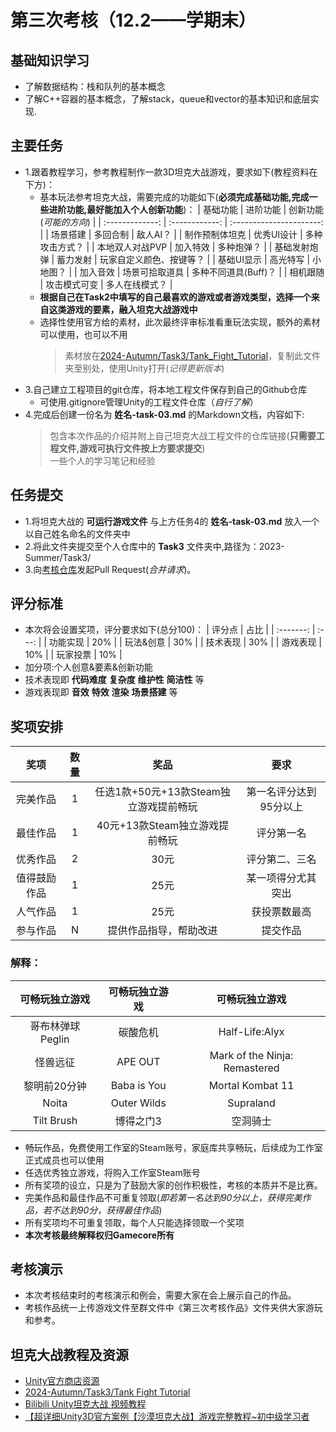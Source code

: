 <!-- title: Gamecore 2024秋季考核 --> 
# 第三次考核（12.2——学期末）
## 基础知识学习
* 了解数据结构：栈和队列的基本概念
* 了解C++容器的基本概念，了解stack，queue和vector的基本知识和底层实现.

## 主要任务
* 1.跟着教程学习，参考教程制作一款3D坦克大战游戏，要求如下(教程资料在下方)：
  * 基本玩法参考坦克大战，需要完成的功能如下(__必须完成基础功能,完成一些进阶功能,最好能加入个人创新功能__)：
      |    基础功能     |    进阶功能    |  创新功能(_可能的方向_)  |
      | :-------------: | :------------: | :----------------------: |
      |    场景搭建     |    多回合制    |         敌人AI？         |
      | 制作预制体坦克  |   优秀UI设计   |      多种攻击方式？      |
      | 本地双人对战PVP |    加入特效    |        多种炮弹？        |
      |  基础发射炮弹   |    蓄力发射    | 玩家自定义颜色、按键等？ |
      |   基础UI显示    |    高光特写    |         小地图？         |
      |    加入音效     | 场景可拾取道具 |   多种不同道具(Buff)？   |
      |    相机跟随     |  攻击模式可变  |      多人在线模式？      |
  * __根据自己在Task2中填写的自己最喜欢的游戏或者游戏类型，选择一个来自这类游戏的要素，融入坦克大战游戏中__
  * 选择性使用官方给的素材，此次最终评审标准看重玩法实现，额外的素材可以使用，也可以不用
      > 素材放在[2024-Autumn/Task3/Tank_Fight_Tutorial](https://github.com/Gamecore5/2024-Autumn/tree/main/Task3/Tank_Fight_Tutorial)，复制此文件夹至别处，使用Unity打开(_记得更新版本_)
* 3.自己建立工程项目的git仓库，将本地工程文件保存到自己的Github仓库
  * 可使用.gitignore管理Unity的工程文件仓库（_自行了解_）
* 4.完成后创建一份名为 __姓名-task-03.md__ 的Markdown文档，内容如下:
    > 包含本次作品的介绍并附上自己坦克大战工程文件的仓库链接(__只需要工程文件,游戏可执行文件按上方要求提交__)       
    > 一些个人的学习笔记和经验      
          
## 任务提交
* 1.将坦克大战的 __可运行游戏文件__ 与上方任务4的 __姓名-task-03.md__ 放入一个以自己姓名命名的文件夹中
* 2.将此文件夹提交至个人仓库中的 __Task3__ 文件夹中,路径为：2023-Summer/Task3/
* 3.向[考核仓库](https://github.com/Gamecore5/2024-Autumn/tree/main/Task3)发起Pull Request(_合并请求_)。

## 评分标准    
* 本次将会设置奖项，评分要求如下(总分100)：
    |  评分点   | 占比  |
    | :-------: | :---: |
    | 功能实现  |  20%  |
    | 玩法&创意 |  30%  |
    | 技术表现  |  30%  |
    | 游戏表现  |  10%  |
    | 玩家投票  |  10%  |
* 加分项:个人创意&要素&创新功能
* 技术表现即 __代码难度__ __复杂度__ __维护性__ __简洁性__ 等
* 游戏表现即 __音效__ __特效__ __渲染__ __场景搭建__ 等      
      
## 奖项安排
  |     奖项     | 数量  |                  奖品                  |          要求          |
  | :----------: | :---: | :------------------------------------: | :--------------------: |
  |   完美作品   |   1   | 任选1款+50元+13款Steam独立游戏提前畅玩 | 第一名评分达到95分以上 |
  |   最佳作品   |   1   |     40元+13款Steam独立游戏提前畅玩     |       评分第一名       |
  |   优秀作品   |   2   |                  30元                  |     评分第二、三名     |
  | 值得鼓励作品 |   1   |                  25元                  |   某一项得分尤其突出   |
  |   人气作品   |   1   |                  25元                  |      获投票数最高      |
  |   参与作品   |   N   |         提供作品指导，帮助改进         |        提交作品        |
       
### 解释：
|  可畅玩独立游戏   | 可畅玩独立游戏 |        可畅玩独立游戏         |
| :---------------: | :------------: | :---------------------------: |
| 哥布林弹球 Peglin |    碳酸危机    |        Half-Life:Alyx         |
|     怪兽远征      |    APE OUT     | Mark of the Ninja: Remastered |
|   黎明前20分钟    |  Baba is You   |       Mortal Kombat 11        |
|       Noita       |  Outer Wilds   |           Supraland           |
|    Tilt Brush     |  博得之门3     |            空洞骑士           |
* 畅玩作品，免费使用工作室的Steam账号，家庭库共享畅玩，后续成为工作室正式成员也可以使用
* 任选优秀独立游戏，将购入工作室Steam账号
* 所有奖项的设立，只是为了鼓励大家的创作积极性，考核的本质并不是比赛。
* 完美作品和最佳作品不可重复领取(_即若第一名达到90分以上，获得完美作品，若不达到90分，获得最佳作品_)
* 所有奖项均不可重复领取，每个人只能选择领取一个奖项
* __本次考核最终解释权归Gamecore所有__
## 考核演示
* 本次考核结束时的考核演示和例会，需要大家在会上展示自己的作品。
* 考核作品统一上传游戏文件至群文件中《第三次考核作品》文件夹供大家游玩和参考。
## 坦克大战教程及资源
* [Unity官方商店资源](https://assetstore.unity.com/packages/essentials/tutorial-projects/tanks-tutorial-46209)
* [2024-Autumn/Task3/Tank Fight Tutorial](https://github.com/Gamecore5/2024-Autumn/tree/main/Task3/Tank_Fight_Tutorial)
* [Bilibili Unity坦克大战 视频教程](https://www.bilibili.com/video/BV1bf4y167Nd/?share_source=copy_web&vd_source=cc26c2405cb1c8fb0a4f28c62b7e1e96)
* [【超详细Unity3D官方案例【沙漠坦克大战】游戏完整教程~初中级学习者](https://www.bilibili.com/video/BV1ua4y1L7oY/?share_source=copy_web&vd_source=cc26c2405cb1c8fb0a4f28c62b7e1e96)
